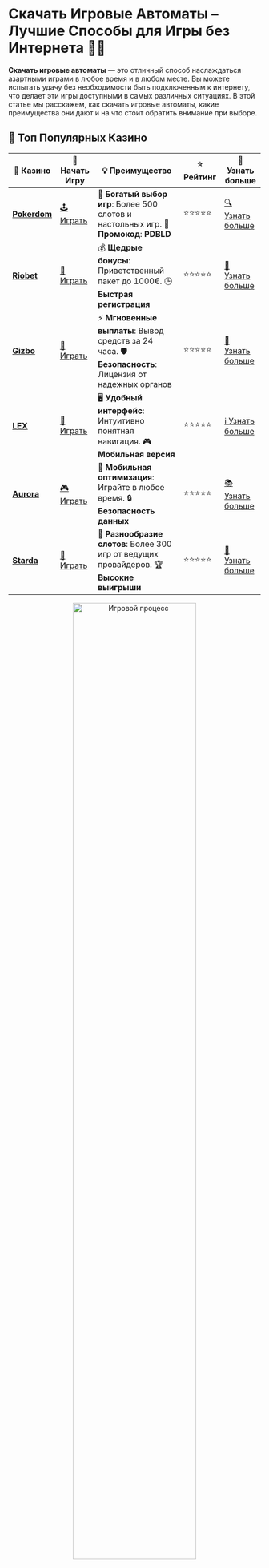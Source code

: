 # **Скачать Игровые Автоматы** – Лучшие Способы для Игры без Интернета 🎰📲

**Скачать игровые автоматы** — это отличный способ наслаждаться азартными играми в любое время и в любом месте. Вы можете испытать удачу без необходимости быть подключенным к интернету, что делает эти игры доступными в самых различных ситуациях. В этой статье мы расскажем, как скачать игровые автоматы, какие преимущества они дают и на что стоит обратить внимание при выборе.

## 🌟 Топ Популярных Казино

| 🎲 **Казино** | 🔗 **Начать Игру** | 💡 **Преимущество** | ⭐ **Рейтинг** | 🔗 **Узнать больше** |
|--------------|---------------------|---------------------|----------------|----------------------|
| [**Pokerdom**](https://brandplay.link/4k77v2yx) | [🕹️ Играть](https://brandplay.link/4k77v2yx) | 🎉 **Богатый выбор игр**: Более 500 слотов и настольных игр. 🎁 **Промокод**: **PDBLD** | ⭐⭐⭐⭐⭐ | [🔍 Узнать больше](https://brandplay.link/4k77v2yx) |
| [**Riobet**](https://brandplay.link/7xBLTPyj) | [🎰 Играть](https://brandplay.link/7xBLTPyj) | 💰 **Щедрые бонусы**: Приветственный пакет до 1000€. 🕒 **Быстрая регистрация** | ⭐⭐⭐⭐⭐ | [📖 Узнать больше](https://brandplay.link/7xBLTPyj) |
| [**Gizbo**](https://brandplay.link/bprXw4YV) | [🎲 Играть](https://brandplay.link/bprXw4YV) | ⚡ **Мгновенные выплаты**: Вывод средств за 24 часа. 🛡️ **Безопасность**: Лицензия от надежных органов | ⭐⭐⭐⭐⭐ | [📝 Узнать больше](https://brandplay.link/bprXw4YV) |
| [**LEX**](https://brandplay.link/zW4hdDFV) | [🤑 Играть](https://brandplay.link/zW4hdDFV) | 🖥️ **Удобный интерфейс**: Интуитивно понятная навигация. 🎮 **Мобильная версия** | ⭐⭐⭐⭐⭐ | [ℹ️ Узнать больше](https://brandplay.link/zW4hdDFV) |
| [**Aurora**](https://10trafic-stat2.com/click/668546556bcc6313411604bd/6766/13032/subaccount) | [🎮 Играть](https://10trafic-stat2.com/click/668546556bcc6313411604bd/6766/13032/subaccount) | 📱 **Мобильная оптимизация**: Играйте в любое время. 🔒 **Безопасность данных** | ⭐⭐⭐⭐⭐ | [📚 Узнать больше](https://10trafic-stat2.com/click/668546556bcc6313411604bd/6766/13032/subaccount) |
| [**Starda**](https://brandplay.link/fB7xwRFL) | [🎯 Играть](https://brandplay.link/fB7xwRFL) | 🎰 **Разнообразие слотов**: Более 300 игр от ведущих провайдеров. 🏆 **Высокие выигрыши** | ⭐⭐⭐⭐⭐ | [🔎 Узнать больше](https://brandplay.link/fB7xwRFL) |

<div align="center">
    <img src="https://i.pinimg.com/originals/1d/b3/25/1db325483acbe642c6d4e6fdd73a4988.gif" alt="Игровой процесс" width="70%">
</div>

## 💎 Лучшие Бонусы и Акции

| 🎲 **Казино** | 🔗 **Начать Игру** | 💡 **Преимущество** | ⭐ **Рейтинг** | 🔗 **Узнать больше** |
|--------------|---------------------|---------------------|----------------|----------------------|
| [**Kometa**](https://brandplay.link/8ZymQJV8) | [🎰 Играть](https://brandplay.link/8ZymQJV8) | 🎁 **Эксклюзивные бонусы**: Регулярные акции и промо. 🔄 **Программы лояльности** | ⭐⭐⭐⭐☆ | [🔍 Узнать больше](https://brandplay.link/8ZymQJV8) |
| [**R7**](https://brandplay.link/bMd3Yjsw) | [🕹️ Играть](https://brandplay.link/bMd3Yjsw) | 🕒 **Круглосуточная поддержка**: Всегда на связи. 💸 **Высокие лимиты** | ⭐⭐⭐⭐☆ | [📖 Узнать больше](https://brandplay.link/bMd3Yjsw) |
| [**7K**](https://brandplay.link/BvQyFShp) | [🎲 Играть](https://brandplay.link/BvQyFShp) | 🌟 **Эксклюзивные бонусы**: Только для VIP игроков. 🎉 **Сезонные акции** | ⭐⭐⭐⭐☆ | [📝 Узнать больше](https://brandplay.link/BvQyFShp) |
| [**Kent**](https://brandplay.link/Fv2WP3js) | [🤑 Играть](https://brandplay.link/Fv2WP3js) | 📈 **Высокий RTP**: Более 98%. 💼 **Профессиональная поддержка** | ⭐⭐⭐⭐☆ | [ℹ️ Узнать больше](https://brandplay.link/Fv2WP3js) |
| [**1Xslots**](https://brandplay.link/hSB1khtr) | [🎮 Играть](https://brandplay.link/hSB1khtr) | 🎉 **Множество акций**: Еженедельные бонусы и турниры. 🛡️ **Безопасность** | ⭐⭐⭐⭐☆ | [📚 Узнать больше](https://brandplay.link/hSB1khtr) |
| [**Gama**](https://brandplay.link/j6NMKsDz) | [🎯 Играть](https://brandplay.link/j6NMKsDz) | 🔍 **Интуитивный интерфейс**: Легкость использования. 🏅 **Престижные турниры** | ⭐⭐⭐⭐☆ | [🔎 Узнать больше](https://brandplay.link/j6NMKsDz) |

<div align="center">
    <img src="https://i.pinimg.com/originals/1d/b3/25/1db325483acbe642c6d4e6fdd73a4988.gif" alt="Игровой процесс" width="70%">
</div>

## 🚀 Быстрые Выигрыши и Поддержка

| 🎲 **Казино** | 🔗 **Начать Игру** | 💡 **Преимущество** | ⭐ **Рейтинг** | 🔗 **Узнать больше** |
|--------------|---------------------|---------------------|----------------|----------------------|
| [**Onion**](https://brandplay.link/zBGRVpQ9) | [🎰 Играть](https://brandplay.link/zBGRVpQ9) | 🤑 **Низкие ставки**: Идеально для начинающих. 🔄 **Быстрые выводы** | ⭐⭐⭐⭐☆ | [🔍 Узнать больше](https://brandplay.link/zBGRVpQ9) |
| [**Чемпион**](https://temon-gter.cfd/go/lRq?p80412p304504pcc44t17455) | [🕹️ Играть](https://temon-gter.cfd/go/lRq?p80412p304504pcc44t17455) | 🏅 **Лояльная программа**: Награды за активность. 🎁 **Ежемесячные бонусы** | ⭐⭐⭐⭐☆ | [📖 Узнать больше](https://temon-gter.cfd/go/lRq?p80412p304504pcc44t17455) |
| [**Vavada**](https://vavadapartner.pro/?promo=ea5c9275-6854-4505-94fc-95ab18221945-linkb2) | [🎲 Играть](https://vavadapartner.pro/?promo=ea5c9275-6854-4505-94fc-95ab18221945-linkb2) | 🚀 **Быстрая регистрация**: Начните играть мгновенно. 🔐 **Безопасные транзакции** | ⭐⭐⭐⭐☆ | [📝 Узнать больше](https://vavadapartner.pro/?promo=ea5c9275-6854-4505-94fc-95ab18221945-linkb2) |
| [**Friends**](https://gofriends.kim/linkb2) | [🤑 Играть](https://gofriends.kim/linkb2) | 🤝 **Социальные игры**: Играйте с друзьями. 🌐 **Мультиплатформенность** | ⭐⭐⭐⭐☆ | [ℹ️ Узнать больше](https://gofriends.kim/linkb2) |
| [**1WIN**](https://brandplay.link/smXVpBbG) | [🎮 Играть](https://brandplay.link/smXVpBbG) | 🏆 **Спортивные ставки**: Широкий выбор видов спорта. 💵 **Высокие коэффициенты** | ⭐⭐⭐⭐☆ | [📚 Узнать больше](https://brandplay.link/smXVpBbG) |
| [**Drip**](https://drp-ircp01.com/c07e6a3db) | [🎯 Играть](https://drp-ircp01.com/c07e6a3db) | 🌐 **Инновационные игры**: Новейшие игровые технологии. 🛡️ **Высокая безопасность** | ⭐⭐⭐⭐☆ | [🔎 Узнать больше](https://drp-ircp01.com/c07e6a3db) |
| [**JoyCasino**](https://rpc30.call2me.pro/?/ru/registration?apkpop=0&partner=p24970p3291217pc98f) | [🎰 Играть](https://rpc30.call2me.pro/?/ru/registration?apkpop=0&partner=p24970p3291217pc98f) | 🎁 **Приятные бонусы**: Ежедневные акции и подарки. 🕹️ **Разнообразие игр** | ⭐⭐⭐⭐☆ | [🔍 Узнать больше](https://rpc30.call2me.pro/?/ru/registration?apkpop=0&partner=p24970p3291217pc98f) |

<div align="center">
    <img src="https://i.pinimg.com/originals/1d/b3/25/1db325483acbe642c6d4e6fdd73a4988.gif" alt="Игровой процесс" width="70%">
</div>
---

✨ **Выбирайте лучшее казино для себя и наслаждайтесь игрой! Удачи!** ✨


Множество игроков по всему миру предпочитают не просто играть в онлайн-казино, но и скачивать любимые игровые автоматы, чтобы играть офлайн. Это позволяет получать те же эмоции и возможности для выигрыша, не зависимо от наличия подключения к сети.

## Почему стоит **Скачать Игровые Автоматы**? 🤔🎰

**Скачать игровые автоматы** — это удобство и доступность. В отличие от браузерных версий игр, скачанные автоматы позволяют вам играть без постоянного подключения к интернету. Но есть и другие плюсы:

### 1. **Доступность в любое время и в любом месте** 🌍💡

Когда у вас нет стабильного интернета, но хочется развлечься, скачанные автоматы всегда под рукой. Вы можете играть в любое время, даже в путешествиях или на даче, не переживая о проблемах с соединением.

### 2. **Быстрая загрузка и стабильная работа** 🚀🔒

Скачанные игры обычно работают быстрее и стабильнее, чем их онлайн-аналоги. Они не зависят от качества интернет-соединения и могут работать плавно, даже если сеть нестабильна.

### 3. **Меньше отвлекающих факторов** 🎮🔕 

Когда вы скачиваете автомат на свой компьютер или мобильное устройство, вы исключаете отвлекающие рекламные баннеры и ненужные элементы, часто присутствующие на онлайн-платформах.

## Где **Скачать Игровые Автоматы**? 🧐📥

Существует несколько способов, как скачать игровые автоматы, и важно выбрать проверенные и надежные источники, чтобы избежать загрузки вредоносных файлов.

### 1. **Официальные Казино Приложения** 📱🔐

Многие популярные онлайн-казино предлагают мобильные приложения для скачивания, в которых можно найти не только слоты, но и другие азартные игры. Эти приложения надежны, часто обновляются и обеспечивают максимальную безопасность.

### 2. **Специальные Платформы для Игровых Автоматов** 💻🎮

Существуют специализированные сайты, которые предлагают скачать игровые автоматы бесплатно или за небольшую плату. Они предлагают как классические игровые автоматы, так и новинки от популярных разработчиков.

### 3. **Магазины Приложений** 🛒📲

Если вы хотите скачать игровые автоматы на мобильное устройство, используйте Google Play или App Store. Там можно найти безопасные и проверенные игры, а также легко обновлять их.

## Популярные Игровые Автоматы для Скачивания 🎰🔥

Скачивание популярных игровых автоматов — это возможность поиграть в любимые игры в любое время. Вот несколько известных слотов, которые стоит попробовать:

### 1. **Book of Ra** 📚💎

Один из самых популярных классических слотов, который часто можно встретить в казино. Если вы любите приключения и поиски сокровищ, этот автомат станет отличным выбором для скачивания.

### 2. **Gonzo's Quest** 🏞️💰

В этот слот играют миллионы людей по всему миру. Он предлагает необычные механики и потрясающий сюжет, который захватывает с первых минут игры.

### 3. **Starburst** ⭐💎

Яркий и динамичный слот, который понравится всем любителям простых и захватывающих игр. Он идеально подходит для тех, кто любит быстрые выигрыши и увлекательный игровой процесс.

## Как Правильно **Скачать Игровые Автоматы**? 🔄🎯

Прежде чем скачать автомат, стоит учитывать несколько важных факторов:

### 1. **Выбор Надежных Источников** 🔍💻

Скачивайте игры только с проверенных источников. Официальные сайты казино, популярные игровые платформы и магазины приложений — это самые безопасные способы получения игровых автоматов.

### 2. **Проверка Совместимости с Устройством** 📱💻

Убедитесь, что игра поддерживается на вашем устройстве. Некоторые старые автоматы могут не работать на новых моделях смартфонов или компьютеров, и наоборот.

### 3. **Обновления и Поддержка** 🔄🛠️

Перед скачиванием проверьте, когда в последний раз была выпущена обновления для игры. Это важно для того, чтобы избежать багов и ошибок в процессе игры.

## Преимущества и Недостатки **Скачивания Игровых Автоматов** 🎮💸

Как и любой процесс, скачивание автоматов имеет свои плюсы и минусы.

### Преимущества:
- **Доступность без интернета**.
- **Отсутствие рекламы**.
- **Быстрая загрузка**.

### Недостатки:
- **Не всегда обновляется быстро**.
- **Может занимать много места на устройстве**.
- **Меньше доступных вариантов** по сравнению с онлайн-казино.

## Заключение: **Скачать Игровые Автоматы** для Удобной Игры 🎰💎

**Скачать игровые автоматы** — это удобный способ наслаждаться любимыми играми в любое время и без интернета. Однако стоит выбирать только проверенные источники для скачивания, чтобы избежать проблем с безопасностью. Будьте внимательны при выборе игр и играйте ответственно, чтобы получать от процесса максимум удовольствия.

---

Начните играть в **игровые автоматы** прямо сейчас — скачивайте и наслаждайтесь азартом в любое время! 🎰💸
